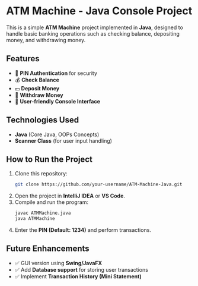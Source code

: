 # ATM Machine - Java Console Project

This is a simple **ATM Machine** project implemented in **Java**, designed to handle basic banking operations such as checking balance, depositing money, and withdrawing money.

## Features
- 🔐 **PIN Authentication** for security
- 💰 **Check Balance**
- 💵 **Deposit Money**
- 🏧 **Withdraw Money**
- 🎯 **User-friendly Console Interface**

## Technologies Used
- **Java** (Core Java, OOPs Concepts)
- **Scanner Class** (for user input handling)

## How to Run the Project
1. Clone this repository:
   ```bash
   git clone https://github.com/your-username/ATM-Machine-Java.git
   ```
2. Open the project in **IntelliJ IDEA** or **VS Code**.
3. Compile and run the program:
   ```bash
   javac ATMMachine.java
   java ATMMachine
   ```
4. Enter the **PIN (Default: 1234)** and perform transactions.

## Future Enhancements
- ✅ GUI version using **Swing/JavaFX**
- ✅ Add **Database support** for storing user transactions
- ✅ Implement **Transaction History (Mini Statement)**
